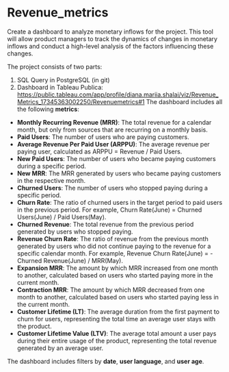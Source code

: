 # Revenue_metrics
 Create a dashboard to analyze monetary inflows for the project.
This tool will allow product managers to track the dynamics of changes in monetary inflows and conduct a high-level analysis of the factors influencing these changes.

The project consists of two parts:

1. SQL Query in PostgreSQL (in git)
2. Dashboard in Tableau Publica: https://public.tableau.com/app/profile/diana.mariia.shalai/viz/Revenue_Metrics_17345363002250/Revenuemetrics#1
The dashboard includes all the following **metrics**:

- **Monthly Recurring Revenue (MRR)**: The total revenue for a calendar month, but only from sources that are recurring on a monthly basis.
- **Paid Users**: The number of users who are paying customers.
- **Average Revenue Per Paid User (ARPPU)**: The average revenue per paying user, calculated as ARPPU = Revenue / Paid Users.
- **New Paid Users**: The number of users who became paying customers during a specific period.
- **New MRR**: The MRR generated by users who became paying customers in the respective month.
- **Churned Users**: The number of users who stopped paying during a specific period.
- **Churn Rate**: The ratio of churned users in the target period to paid users in the previous period. For example, Churn Rate(June) = Churned Users(June) / Paid Users(May).
- **Churned Revenue**: The total revenue from the previous period generated by users who stopped paying.
- **Revenue Churn Rate**: The ratio of revenue from the previous month generated by users who did not continue paying to the revenue for a specific calendar month. For example, Revenue Churn Rate(June) = - Churned Revenue(June) / MRR(May).
- **Expansion MRR**: The amount by which MRR increased from one month to another, calculated based on users who started paying more in the current month.
- **Contraction MRR**: The amount by which MRR decreased from one month to another, calculated based on users who started paying less in the current month.
- **Customer Lifetime (LT)**: The average duration from the first payment to churn for users, representing the total time an average user stays with the product.
- **Customer Lifetime Value (LTV)**: The average total amount a user pays during their entire usage of the product, representing the total revenue generated by an average user.

The dashboard includes filters by **date**, **user language**, and **user age**.
